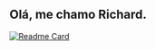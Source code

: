 ## Olá, me chamo Richard.

[![Readme Card](https://github-readme-stats.vercel.app/api?username=ReversiveDev&show_icons=true&title_color=20dcc9&bg_color=212121&text_color=ffffff&icon_color=20dcc9)](https://github.com/ReversiveDev)




